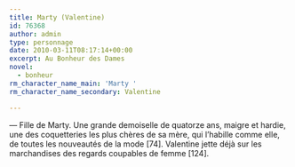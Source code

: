 ```yaml
---
title: Marty (Valentine)
id: 76368
author: admin
type: personnage
date: 2010-03-11T08:17:14+00:00
excerpt: Au Bonheur des Dames
novel:
  - bonheur
rm_character_name_main: 'Marty '
rm_character_name_secondary: Valentine

---
```

— Fille de Marty. Une grande demoiselle de quatorze ans, maigre et hardie, une des coquetteries les plus chères de sa mère, qui l’habille comme elle, de toutes les nouveautés de la mode [74]. Valentine jette déjà sur les marchandises des regards coupables de femme [124]. 